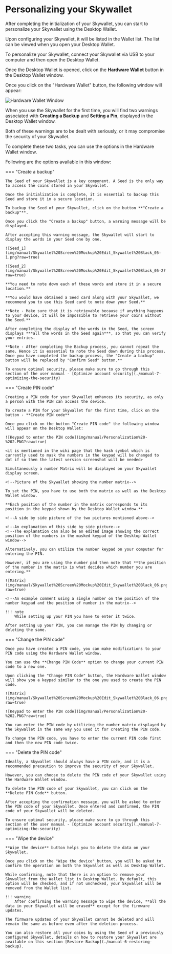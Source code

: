 # Personalizing your Skywallet

After completing the initialization of your Skywallet, you can start to personalize your Skywallet using the Desktop Wallet.

Upon configuring your Skywallet, it will be listed in the Wallet list. The list can be viewed when you open your Desktop Wallet.

To personalize your Skywallet, connect your Skywallet via USB to your computer and then open the Desktop Wallet.

Once the Desktop Wallet is opened, click on the **Hardware Wallet** button in the Desktop Wallet window.

Once you click on the "Hardware Wallet" button, the following window will appear:

![Hardware Wallet Window](img/manual/Personalization%20-%201.PNG?raw=true)


When you use the Skywallet for the first time, you will find two warnings associated with **Creating a Backup** and **Setting a Pin**, displayed in the Desktop Wallet window.

Both of these warnings are to be dealt with seriously, or it may compromise the security of your Skywallet.

To complete these two tasks, you can use the options in the Hardware Wallet window.

Following are the options available in this window:

=== "Create a backup"

    The Seed of your Skywallet is a key component. A Seed is the only way to access the coins stored in your Skywallet. 

    Once the initialization is complete, it is essential to backup this Seed and store it in a secure location.

    To backup the Seed of your Skywallet, click on the button **"Create a backup"**.

    Once you click the "Create a backup" button, a warning message will be displayed.

    After accepting this warning message, the Skywallet will start to display the words in your Seed one by one.

    ![Seed_1](img/manual/Skywallet%20Screen%20Mockup%20Edit_Skywallet%20Black_05-1.png?raw=true)

    ![Seed_2](img/manual/Skywallet%20Screen%20Mockup%20Edit_Skywallet%20Black_05-2?raw=true)

    **You need to note down each of these words and store it in a secure location.**

    **You would have obtained a Seed card along with your Skywallet, we recommend you to use this Seed card to note down your Seed.** 

    **Note - Make sure that it is retrievable because if anything happens to your device, it will be impossible to retrieve your coins without the Seed.**

    After completing the display of the words in the Seed, the screen displays ***all the words in the Seed again***, so that you can verify your entries.

    **Note - After completing the Backup process, you cannot repeat the same. Hence it is essential to note the Seed down during this process. Once you have completed the backup process, the "Create a backup" button will be replaced by "Confirm Seed" button.**

    To ensure optimal security, please make sure to go through this section of the user manual - [Optimize account security](./manual-7-optimizing-the-security)

=== "Create  PIN code"

    Creating a PIN code for your Skywallet enhances its security, as only a person with the PIN can access the device. 

    To create a PIN for your Skywallet for the first time, click on the button - **Create PIN code**

    Once you click on the button "Create PIN code" the following window will appear on the Desktop Wallet:

    ![Keypad to enter the PIN code](img/manual/Personalization%20-%202.PNG?raw=true)

    <it is mentioned in the wiki page that the hash symbol which is currently used to mask the numbers in the keypad will be changed to dot if so then the latest version screenshot will be needed>

    Simultaneously a number Matrix will be displayed on your Skywallet display screen.

    <!--Picture of the Skywallet showing the number matrix-->

    To set the PIN, you have to use both the matrix as well as the Desktop Wallet window.

    **Each position of the number in the matrix corresponds to its position in the keypad shown by the Desktop Wallet window.**

    <!--A side by side picture of the two pictures mentioned above-->

    <!--An explanation of this side by side picture-->
    <!--The explanation can also be an edited image showing the correct position of the numbers in the masked keypad of the Desktop Wallet window-->

    Alternatively, you can utilize the number keypad on your computer for entering the PIN. 

    However, if you are using the number pad then note that **the position of the number in the matrix is what decides which number you are entering.**

    ![Matrix](img/manual/Skywallet%20Screen%20Mockup%20Edit_Skywallet%20Black_06.png?raw=true)

    <!--An example comment using a single number on the position of the number keypad and the position of number in the matrix-->

    !!! note
        While setting up your PIN you have to enter it twice.

    After setting up your PIN, you can manage the PIN by changing or deleting the same. 

=== "Change the PIN code"

    Once you have created a PIN code, you can make modifications to your PIN code using the Hardware Wallet window.

    You can use the **Change PIN Code** option to change your current PIN code to a new one.

    Upon clicking the "Change PIN Code" button, the Hardware Wallet window will show you a keypad similar to the one you used to create the PIN code.

    ![Matrix](img/manual/Skywallet%20Screen%20Mockup%20Edit_Skywallet%20Black_06.png?raw=true)
    
    ![Keypad to enter the PIN code](img/manual/Personalization%20-%202.PNG?raw=true)

    You can enter the PIN code by utilizing the number matrix displayed by the Skywallet in the same way you used it for creating the PIN code.

    To change the PIN code, you have to enter the current PIN code first and then the new PIN code twice. 

=== "Delete the PIN code"

    Ideally, a Skywallet should always have a PIN code, and it is a recommended precaution to improve the security of your Skywallet.

    However, you can choose to delete the PIN code of your Skywallet using the Hardware Wallet window.

    To delete the PIN code of your Skywallet, you can click on the **Delete PIN Code** button. 

    After accepting the confirmation message, you will be asked to enter the PIN code of your Skywallet. Once entered and comfirmed, the PIN code of your Skywallet will be deleted.

    To ensure optimal security, please make sure to go through this section of the user manual - [Optimize account security](./manual-7-optimizing-the-security)

=== "Wipe the device"

    **Wipe the device** button helps you to delete the data on your Skywallet.

    Once you click on the "Wipe the device" button, you will be asked to confirm the operation on both the Skywallet as well as Desktop Wallet.

    While confirming, note that there is an option to remove your Skywallet from the Wallet list in Desktop Wallet. By default, this option will be checked, and if not unchecked, your Skywallet will be removed from the Wallet list.

    !!! warning
        After confirming the warning message to wipe the device, **all the data in your Skywallet will be erased** except for the firmware updates.
    
    The firmware updates of your Skywallet cannot be deleted and will remain the same as before even after the deletion process.

    You can also restore all your coins by using the Seed of a previously configured Skywallet, details on how to restore your Skywallet are available on this section [Restore Backup](./manual-6-restoring-backup).